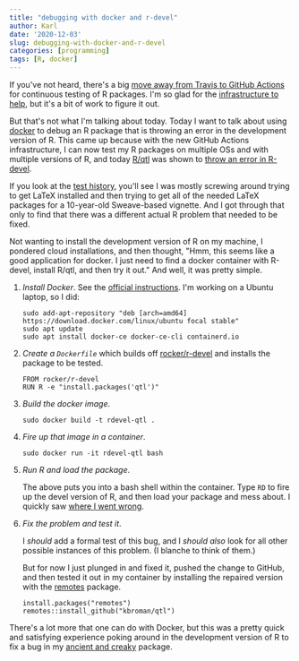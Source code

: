 ```yaml
---
title: "debugging with docker and r-devel"
author: Karl
date: '2020-12-03'
slug: debugging-with-docker-and-r-devel
categories: [programming]
tags: [R, docker]
---
```


If you've not heard, there's a big [move away from Travis to GitHub
Actions](https://ropensci.org/technotes/2020/11/19/moving-away-travis/)
for continuous testing of R packages. I'm so glad for the
[infrastructure to
help](https://usethis.r-lib.org/reference/use_github_action.html), but
it's a bit of work to figure it out.

But that's not what I'm talking about today. Today I want to talk
about using [docker](https://www.docker.com/) to debug an R package
that is throwing an error in the development version of R. This came
up because with the new GitHub Actions infrastructure, I can now test
my R packages on multiple OSs and with multiple versions of R, and
today [R/qtl](https://rqtl.org) was shown to [throw an error in
R-devel](https://github.com/kbroman/qtl/runs/1495378157?check_suite_focus=true).

If you look at the [test history](https://github.com/kbroman/qtl/actions), you'll see I was mostly screwing
around trying to get LaTeX installed and then trying to get all of the
needed LaTeX packages for a 10-year-old Sweave-based vignette.
And I got through that only to find that there was a different actual
R problem that needed to be fixed.

Not wanting to install the development version of R on my machine, I
pondered cloud installations, and then thought, "Hmm, this seems like
a good application for docker. I just need to find a docker container
with R-devel, install R/qtl, and then try it out." And well, it was
pretty simple.

1. _Install Docker_. See the [official
   instructions](https://docs.docker.com/get-docker/).
   I'm working on a Ubuntu laptop, so I did:

   ```
   sudo add-apt-repository "deb [arch=amd64] https://download.docker.com/linux/ubuntu focal stable"
   sudo apt update
   sudo apt install docker-ce docker-ce-cli containerd.io
   ```

2. _Create a `Dockerfile`_ which builds off [rocker/r-devel](https://hub.docker.com/r/rocker/r-devel/)
   and installs the package to be tested.

   ```
   FROM rocker/r-devel
   RUN R -e "install.packages('qtl')"
   ```

3. _Build the docker image_.

   ```
   sudo docker build -t rdevel-qtl .
   ```

4. _Fire up that image in a container_.

   ```
   sudo docker run -it rdevel-qtl bash
   ```

5. _Run R and load the package_.

    The above puts you into a bash shell within the container. Type
    `RD` to fire up the devel version of R, and then load your package
    and mess about. I quickly saw [where I went wrong](https://bit.ly/3qujHRV).

6. _Fix the problem and test it_.

    I _should_ add a formal test of this bug, and I _should also_ look
    for all other possible instances of this problem. (I blanche
    to think of them.)

    But for now I just plunged in and fixed it, pushed the change to
    GitHub, and then tested it out in my container by installing the
    repaired version with the [remotes](https://remotes.r-lib.org)
    package.

   ```
   install.packages("remotes")
   remotes::install_github("kbroman/qtl")
   ```

There's a lot more that one can do with Docker, but this was a pretty
quick and satisfying experience poking around in the development
version of R to fix a bug in my [ancient and
creaky](https://doi.org/10.5334/jors.at) package.
